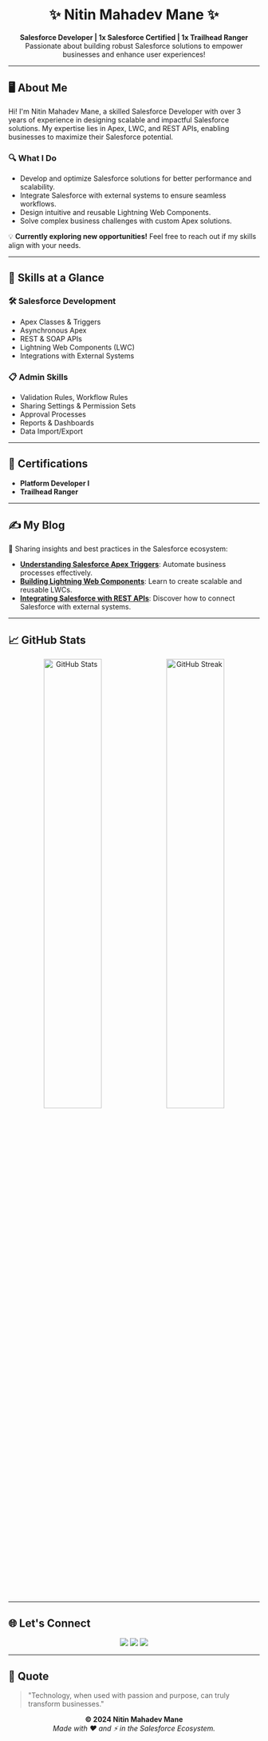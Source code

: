 <h1 align="center">✨ Nitin Mahadev Mane ✨</h1>
<p align="center">
  <strong>Salesforce Developer | 1x Salesforce Certified | 1x Trailhead Ranger</strong><br>
  Passionate about building robust Salesforce solutions to empower businesses and enhance user experiences!
</p>

---

## 🖥️ **About Me**

Hi! I'm Nitin Mahadev Mane, a skilled Salesforce Developer with over 3 years of experience in designing scalable and impactful Salesforce solutions. My expertise lies in Apex, LWC, and REST APIs, enabling businesses to maximize their Salesforce potential.

### 🔍 **What I Do**
- Develop and optimize Salesforce solutions for better performance and scalability.
- Integrate Salesforce with external systems to ensure seamless workflows.
- Design intuitive and reusable Lightning Web Components.
- Solve complex business challenges with custom Apex solutions.

💡 **Currently exploring new opportunities!** Feel free to reach out if my skills align with your needs.

---

## 🚀 **Skills at a Glance**

### 🛠️ Salesforce Development
- Apex Classes & Triggers
- Asynchronous Apex
- REST & SOAP APIs
- Lightning Web Components (LWC)
- Integrations with External Systems

### 📋 Admin Skills
- Validation Rules, Workflow Rules
- Sharing Settings & Permission Sets
- Approval Processes
- Reports & Dashboards
- Data Import/Export

---

## 🏅 **Certifications**

- **Platform Developer I**  
- **Trailhead Ranger**

---

## ✍️ **My Blog**

🌟 Sharing insights and best practices in the Salesforce ecosystem:

- **[Understanding Salesforce Apex Triggers](#)**: Automate business processes effectively.
- **[Building Lightning Web Components](#)**: Learn to create scalable and reusable LWCs.
- **[Integrating Salesforce with REST APIs](#)**: Discover how to connect Salesforce with external systems.

---

## 📈 **GitHub Stats**

<div align="center">
  <img src="https://github-readme-stats.vercel.app/api?username=NitinMahadev&show_icons=true&theme=radical" alt="GitHub Stats" width="48%">
  <img src="https://github-readme-streak-stats.herokuapp.com?user=NitinMahadev&theme=radical&hide_border=true" alt="GitHub Streak" width="48%">
</div>

---

## 🌐 **Let's Connect**

<p align="center">
  <a href="mailto:YourEmail@example.com"><img src="https://img.shields.io/badge/Email-D14836?style=for-the-badge&logo=gmail&logoColor=white"></a>
  <a href="https://www.linkedin.com/in/nitinmahadevmane/"><img src="https://img.shields.io/badge/LinkedIn-0A66C2?style=for-the-badge&logo=linkedin&logoColor=white"></a>
  <a href="https://trailhead.salesforce.com/en/me/nitinmahadevmane"><img src="https://img.shields.io/badge/Trailhead-00A1E0?style=for-the-badge&logo=salesforce&logoColor=white"></a>
</p>

---

## 💬 **Quote**

> "Technology, when used with passion and purpose, can truly transform businesses."

<p align="center">
  <strong>© 2024 Nitin Mahadev Mane</strong><br>
  <em>Made with ❤️ and ⚡ in the Salesforce Ecosystem.</em>
</p>

